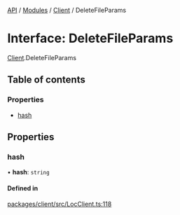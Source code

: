 [API](../API.md) / [Modules](../modules.md) / [Client](../modules/Client.md) / DeleteFileParams

# Interface: DeleteFileParams

[Client](../modules/Client.md).DeleteFileParams

## Table of contents

### Properties

- [hash](Client.DeleteFileParams.md#hash)

## Properties

### hash

• **hash**: `string`

#### Defined in

[packages/client/src/LocClient.ts:118](https://github.com/logion-network/logion-api/blob/main/packages/client/src/LocClient.ts#L118)
